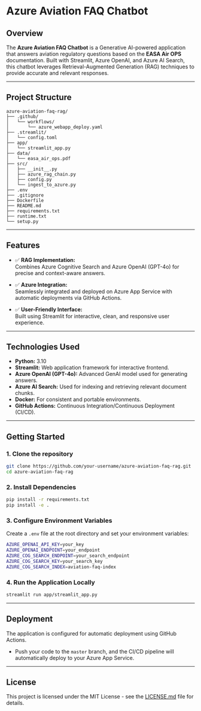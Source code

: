 
# Azure Aviation FAQ Chatbot

## Overview

The **Azure Aviation FAQ Chatbot** is a Generative AI-powered application that answers aviation regulatory questions based on the **EASA Air OPS** documentation. Built with Streamlit, Azure OpenAI, and Azure AI Search, this chatbot leverages Retrieval-Augmented Generation (RAG) techniques to provide accurate and relevant responses.

---

## Project Structure

```
azure-aviation-faq-rag/
├── .github/
│   └── workflows/
│       └── azure_webapp_deploy.yaml
├── .streamlit/
│   └── config.toml
├── app/
│   └── streamlit_app.py
├── data/
│   └── easa_air_ops.pdf
├── src/
│   ├── __init__.py
│   ├── azure_rag_chain.py
│   ├── config.py
│   └── ingest_to_azure.py
├── .env
├── .gitignore
├── Dockerfile
├── README.md
├── requirements.txt
├── runtime.txt
└── setup.py
```

---

## Features

- ✅ **RAG Implementation:**  
  Combines Azure Cognitive Search and Azure OpenAI (GPT-4o) for precise and context-aware answers.
  
- ✅ **Azure Integration:**  
  Seamlessly integrated and deployed on Azure App Service with automatic deployments via GitHub Actions.

- ✅ **User-Friendly Interface:**  
  Built using Streamlit for interactive, clean, and responsive user experience.

---

## Technologies Used

- **Python:** 3.10
- **Streamlit:** Web application framework for interactive frontend.
- **Azure OpenAI (GPT-4o):** Advanced GenAI model used for generating answers.
- **Azure AI Search:** Used for indexing and retrieving relevant document chunks.
- **Docker:** For consistent and portable environments.
- **GitHub Actions:** Continuous Integration/Continuous Deployment (CI/CD).

---

## Getting Started

### 1. Clone the repository

```bash
git clone https://github.com/your-username/azure-aviation-faq-rag.git
cd azure-aviation-faq-rag
```

### 2. Install Dependencies

```bash
pip install -r requirements.txt
pip install -e .
```

### 3. Configure Environment Variables

Create a `.env` file at the root directory and set your environment variables:

```bash
AZURE_OPENAI_API_KEY=your_key
AZURE_OPENAI_ENDPOINT=your_endpoint
AZURE_COG_SEARCH_ENDPOINT=your_search_endpoint
AZURE_COG_SEARCH_KEY=your_search_key
AZURE_COG_SEARCH_INDEX=aviation-faq-index
```

### 4. Run the Application Locally

```bash
streamlit run app/streamlit_app.py
```

---

## Deployment

The application is configured for automatic deployment using GitHub Actions.

- Push your code to the `master` branch, and the CI/CD pipeline will automatically deploy to your Azure App Service.

---

## License

This project is licensed under the MIT License - see the [LICENSE.md](LICENSE.md) file for details.
